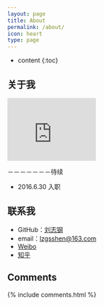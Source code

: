 ```yaml
---
layout: page
title: About
permalink: /about/
icon: heart
type: page
---
```


* content
{:toc}



## 关于我

<iframe src="https://github.com/awakebymyself" style="border: 0;height: 142px;width: 200px;overflow: hidden;" frameBorder="0"></iframe>

－－－－－－－待续

* 2016.6.30 入职

## 联系我

* GitHub：[刘志钢](https://github.com/awakebymyself)
* email：lzgsshen@163.com
* [Weibo](http://weibo.com/u/3182355132)
* [知乎](https://www.zhihu.com/people/qian-xun-23-62)

## Comments

{% include comments.html %}
